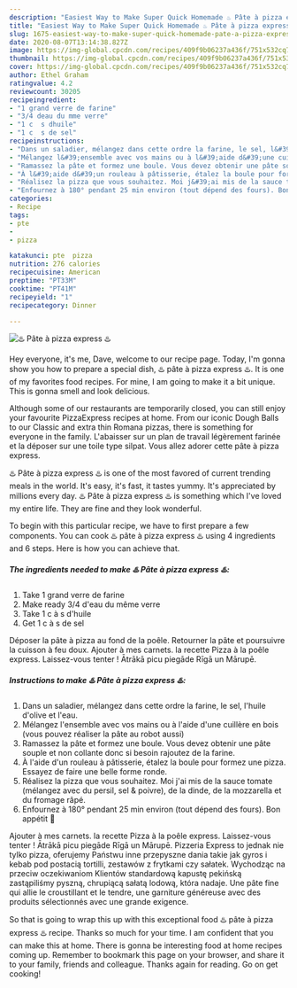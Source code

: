 ```yaml
---
description: "Easiest Way to Make Super Quick Homemade ♨️ Pâte à pizza express ♨️"
title: "Easiest Way to Make Super Quick Homemade ♨️ Pâte à pizza express ♨️"
slug: 1675-easiest-way-to-make-super-quick-homemade-pate-a-pizza-express
date: 2020-08-07T13:14:38.827Z
image: https://img-global.cpcdn.com/recipes/409f9b06237a436f/751x532cq70/♨️-pate-a-pizza-express-♨️-photo-principale-de-la-recette.jpg
thumbnail: https://img-global.cpcdn.com/recipes/409f9b06237a436f/751x532cq70/♨️-pate-a-pizza-express-♨️-photo-principale-de-la-recette.jpg
cover: https://img-global.cpcdn.com/recipes/409f9b06237a436f/751x532cq70/♨️-pate-a-pizza-express-♨️-photo-principale-de-la-recette.jpg
author: Ethel Graham
ratingvalue: 4.2
reviewcount: 30205
recipeingredient:
- "1 grand verre de farine"
- "3/4 deau du mme verre"
- "1 c  s dhuile"
- "1 c  s de sel"
recipeinstructions:
- "Dans un saladier, mélangez dans cette ordre la farine, le sel, l&#39;huile d&#39;olive et l&#39;eau."
- "Mélangez l&#39;ensemble avec vos mains ou à l&#39;aide d&#39;une cuillère en bois (vous pouvez réaliser la pâte au robot aussi)"
- "Ramassez la pâte et formez une boule. Vous devez obtenir une pâte souple et non collante donc si besoin rajoutez de la farine."
- "À l&#39;aide d&#39;un rouleau à pâtisserie, étalez la boule pour formez une pizza. Essayez de faire une belle forme ronde."
- "Réalisez la pizza que vous souhaitez. Moi j&#39;ai mis de la sauce tomate (mélangez avec du persil, sel &amp; poivre), de la dinde, de la mozzarella et du fromage râpé."
- "Enfournez à 180° pendant 25 min environ (tout dépend des fours). Bon appétit 🌹"
categories:
- Recipe
tags:
- pte
- 
- pizza

katakunci: pte  pizza 
nutrition: 276 calories
recipecuisine: American
preptime: "PT33M"
cooktime: "PT41M"
recipeyield: "1"
recipecategory: Dinner

---
```



![♨️ Pâte à pizza express ♨️](https://img-global.cpcdn.com/recipes/409f9b06237a436f/751x532cq70/♨️-pate-a-pizza-express-♨️-photo-principale-de-la-recette.jpg)

Hey everyone, it's me, Dave, welcome to our recipe page. Today, I'm gonna show you how to prepare a special dish, ♨️ pâte à pizza express ♨️. It is one of my favorites food recipes. For mine, I am going to make it a bit unique. This is gonna smell and look delicious.

Although some of our restaurants are temporarily closed, you can still enjoy your favourite PizzaExpress recipes at home. From our iconic Dough Balls to our Classic and extra thin Romana pizzas, there is something for everyone in the family. L&#39;abaisser sur un plan de travail légèrement farinée et la déposer sur une toile type silpat. Vous allez adorer cette pâte à pizza express.

♨️ Pâte à pizza express ♨️ is one of the most favored of current trending meals in the world. It's easy, it's fast, it tastes yummy. It's appreciated by millions every day. ♨️ Pâte à pizza express ♨️ is something which I've loved my entire life. They are fine and they look wonderful.


To begin with this particular recipe, we have to first prepare a few components. You can cook ♨️ pâte à pizza express ♨️ using 4 ingredients and 6 steps. Here is how you can achieve that.

<!--inarticleads1-->

##### The ingredients needed to make ♨️ Pâte à pizza express ♨️:

1. Take 1 grand verre de farine
1. Make ready 3/4 d&#39;eau du même verre
1. Take 1 c à s d&#39;huile
1. Get 1 c à s de sel


Déposer la pâte à pizza au fond de la poêle. Retourner la pâte et poursuivre la cuisson à feu doux. Ajouter à mes carnets. la recette Pizza à la poêle express. Laissez-vous tenter ! Ātrākā picu piegāde Rīgā un Mārupē. 

<!--inarticleads2-->

##### Instructions to make ♨️ Pâte à pizza express ♨️:

1. Dans un saladier, mélangez dans cette ordre la farine, le sel, l&#39;huile d&#39;olive et l&#39;eau.
1. Mélangez l&#39;ensemble avec vos mains ou à l&#39;aide d&#39;une cuillère en bois (vous pouvez réaliser la pâte au robot aussi)
1. Ramassez la pâte et formez une boule. Vous devez obtenir une pâte souple et non collante donc si besoin rajoutez de la farine.
1. À l&#39;aide d&#39;un rouleau à pâtisserie, étalez la boule pour formez une pizza. Essayez de faire une belle forme ronde.
1. Réalisez la pizza que vous souhaitez. Moi j&#39;ai mis de la sauce tomate (mélangez avec du persil, sel &amp; poivre), de la dinde, de la mozzarella et du fromage râpé.
1. Enfournez à 180° pendant 25 min environ (tout dépend des fours). Bon appétit 🌹


Ajouter à mes carnets. la recette Pizza à la poêle express. Laissez-vous tenter ! Ātrākā picu piegāde Rīgā un Mārupē. Pizzeria Express to jednak nie tylko pizza, oferujemy Państwu inne przepyszne dania takie jak gyros i kebab pod postacią tortilli, zestawów z frytkami czy sałatek. Wychodząc na przeciw oczekiwaniom Klientów standardową kapustę pekińską zastąpiliśmy pyszną, chrupiącą sałatą lodową, która nadaje. Une pâte fine qui allie le croustillant et le tendre, une garniture généreuse avec des produits sélectionnés avec une grande exigence. 

So that is going to wrap this up with this exceptional food ♨️ pâte à pizza express ♨️ recipe. Thanks so much for your time. I am confident that you can make this at home. There is gonna be interesting food at home recipes coming up. Remember to bookmark this page on your browser, and share it to your family, friends and colleague. Thanks again for reading. Go on get cooking!
